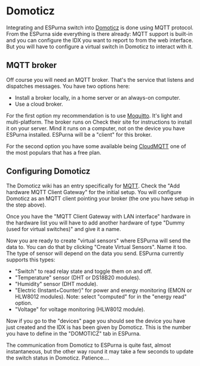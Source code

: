 # Domoticz #

Integrating and ESPurna switch into [Domoticz](https://www.domoticz.com/) is done using MQTT protocol. From the ESPurna side everything is there already: MQTT support is built-in and you can configure the IDX you want to report to from the web interface. But you will have to configure a virtual switch in Domoticz to interact with it.

## MQTT broker ##

Off course you will need an MQTT broker. That's the service that listens and dispatches messages. You have two options here:

* Install a broker locally, in a home server or an always-on computer.
* Use a cloud broker.

For the first option my recommendation is to use [Moquitto](https://mosquitto.org/). It's light and multi-platform. The broker runs on  Check their site for instructions to install it on your server. Mind it runs on a computer, not on the device you have ESPurna installed. ESPurna will be a "client" for this broker.

For the second option you have some available being [CloudMQTT](https://www.cloudmqtt.com/) one of the most populars that has a free plan.

## Configuring Domoticz ##

The Domoticz wiki has an entry specifically for [MQTT](https://www.domoticz.com/wiki/MQTT). Check the "Add hardware MQTT Client Gateway" for the initial setup. You will configure Domoticz as an MQTT client pointing your broker (the one you have setup in the step above).

Once you have the "MQTT Client Gateway with LAN interface" hardware in the hardware list you will have to add another hardware of type "Dummy (used for virtual switches)" and give it a name. 

Now you are ready to create "virtual sensors" where ESPurna will send the data to. You can do that by clicking "Create Virtual Sensors". Name it too. The type of sensor will depend on the data you send. ESPurna currently supports this types:

* "Switch" to read relay state and toggle them on and off.
* "Temperature" sensor (DHT or DS18B20 modules).
* "Humidity" sensor (DHT module).
* "Electric (Instant+Counter)" for power and energy monitoring (EMON or HLW8012 modules). Note: select "computed" for in the "energy read" option.
* "Voltage" for voltage monitoring (HLW8012 module).

Now if you go to the "devices" page you should see the device you have just created and the IDX is has been given by Domoticz. This is the number you have to define in the "DOMOTICZ" tab in ESPurna.

The communication from Domoticz to ESPurna is quite fast, almost instantaneous, but the other way round it may take a few seconds to update the switch status in Domoticz. Patience....